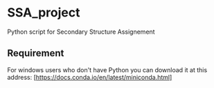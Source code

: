 # SSA_project
Python script for Secondary Structure Assignement
## Requirement
For windows users who don't have Python you can download it at this address: [https://docs.conda.io/en/latest/miniconda.html]
